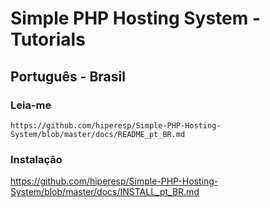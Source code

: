 # Simple PHP Hosting System - Tutorials

## Português - Brasil

### Leia-me
`https://github.com/hiperesp/Simple-PHP-Hosting-System/blob/master/docs/README_pt_BR.md`

### Instalação
<https://github.com/hiperesp/Simple-PHP-Hosting-System/blob/master/docs/INSTALL_pt_BR.md>

